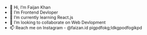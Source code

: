 - 👋 Hi, I’m Faijan Khan
- 👀 I’m Frontend Devloper
- 🌱 I’m currently learning React.js
- 💞️ I’m looking to collaborate on Web Devlopment
- 📫 Reach me on Instagram - @faizan.id
pigpdfokg;ldkgpodfogikpd

<!---
Faijankhann/Faijankhann is a ✨ special ✨ repository because its `README.md` (this file) appears on your GitHub profile.
You can click the Preview link to take a look at your changes.
--->
